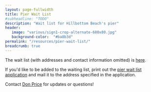 ```yaml
---
layout: page-fullwidth
title: Pier Wait List
#subheadline: "TODO"
description: "Wait list for Hillbottom Beach's pier"
header:
   image: "various/sign1-crop-alternate-680x80.jpg"
   background-color:  "#ba8b3d"
permalink: "/resources/pier-wait-list/"
breadcrumb: true
---
```

The wait list (with addresses and contact information omitted) is <a href="/resources/pier-wait-list/pierWaitList_2015-02-25.xls">here</a>.  

If you'd like to be added to the waiting list, print out the <a href="/resources/pier-wait-list/pierWaitList_application.pdf">pier wait list application</a> and mail it to the address specified in the application.

Contact <a href="/contact/">Don Price</a> for updates or questions!